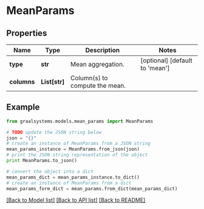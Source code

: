 # MeanParams


## Properties

Name | Type | Description | Notes
------------ | ------------- | ------------- | -------------
**type** | **str** | Mean aggregation. | [optional] [default to 'mean']
**columns** | **List[str]** | Column(s) to compute the mean. | 

## Example

```python
from graalsystems.models.mean_params import MeanParams

# TODO update the JSON string below
json = "{}"
# create an instance of MeanParams from a JSON string
mean_params_instance = MeanParams.from_json(json)
# print the JSON string representation of the object
print MeanParams.to_json()

# convert the object into a dict
mean_params_dict = mean_params_instance.to_dict()
# create an instance of MeanParams from a dict
mean_params_form_dict = mean_params.from_dict(mean_params_dict)
```
[[Back to Model list]](../README.md#documentation-for-models) [[Back to API list]](../README.md#documentation-for-api-endpoints) [[Back to README]](../README.md)


